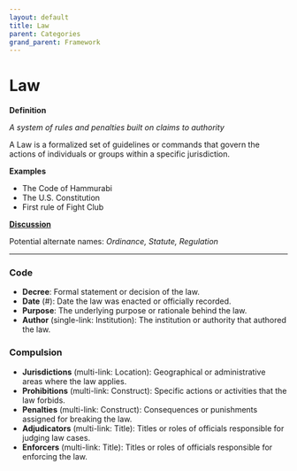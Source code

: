 ```yaml
---
layout: default
title: Law
parent: Categories
grand_parent: Framework 
---
```


# Law

**Definition**

*A system of rules and penalties built on claims to authority*

A Law is a formalized set of guidelines or commands that govern the actions of individuals or groups within a specific jurisdiction.  

**Examples**
- The Code of Hammurabi
- The U.S. Constitution
- First rule of Fight Club

**[Discussion](https://github.com/OnlyWorlds/OnlyWorlds/discussions/categories/Law)**

Potential alternate names: *Ordinance, Statute, Regulation*


---
### Code
- **Decree**: Formal statement or decision of the law.
- **Date** (#): Date the law was enacted or officially recorded.
- **Purpose**: The underlying purpose or rationale behind the law.
- **Author** (single-link: Institution): The institution or authority that authored the law.

### Compulsion
- **Jurisdictions** (multi-link: Location): Geographical or administrative areas where the law applies.
- **Prohibitions** (multi-link: Construct): Specific actions or activities that the law forbids.
- **Penalties** (multi-link: Construct): Consequences or punishments assigned for breaking the law.
- **Adjudicators** (multi-link: Title): Titles or roles of officials responsible for judging law cases.
- **Enforcers** (multi-link: Title): Titles or roles of officials responsible for enforcing the law.

